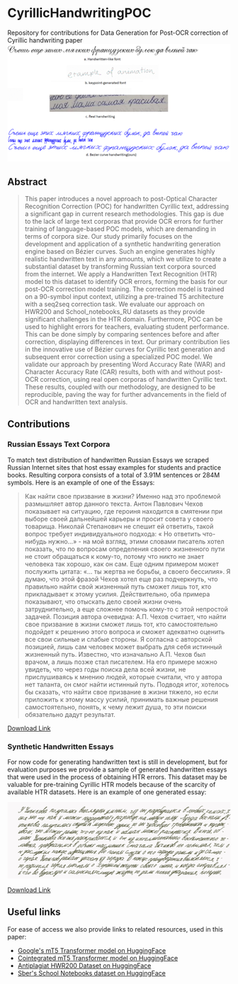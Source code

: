 # CyrillicHandwritingPOC
Repository for contributions for Data Generation for Post-OCR correction of Cyrillic handwriting paper
![Handwriting comparison](/images/handwriting_comparison.png)


## Abstract
>This paper introduces a novel approach to post-Optical Character Recognition Correction (POC) for handwritten Cyrillic text, addressing a significant gap in current research methodologies. This gap is due to the lack of large text corporas that provide OCR errors for further training of language-based POC models, which are demanding in terms of corpora size. Our study primarily focuses on the development and application of a synthetic handwriting generation engine based on Bézier curves. Such an engine generates highly realistic handwritten text in any amounts, which we utilize to create a substantial dataset by transforming Russian text corpora sourced from the internet. We apply a Handwritten Text Recognition (HTR) model to this dataset to identify OCR errors, forming the basis for our post-OCR correction model training. The correction model is trained on a 90-symbol input context, utilizing a pre-trained T5 architecture with a seq2seq correction task. We evaluate our approach on HWR200 and School_notebooks_RU datasets as they provide significant challenges in the HTR domain. Furthermore, POC can be used to highlight errors for teachers, evaluating student performance. This can be done simply by comparing sentences before and after correction, displaying differences in text. Our primary contribution lies in the innovative use of Bézier curves for Cyrillic text generation and subsequent error correction using a specialized POC model. We validate our approach by presenting Word Accuracy Rate (WAR) and Character Accuracy Rate (CAR) results, both with and without post-OCR correction, using real open corporas of handwritten Cyrillic text. These results, coupled with our methodology, are designed to be reproducible, paving the way for further advancements in the field of OCR and handwritten text analysis.

## Contributions

### Russian Essays Text Corpora
To match text distribution of handwritten Russian Essays we scraped Russian Internet sites that host essay examples for students and practice books. Resulting corpora consists of a total of 3.91M sentences or 284M symbols. Here is an example of one of the Essays:
>Как найти свое призвание в жизни? Именно над это проблемой размышляет автор данного текста. Антон Павлович Чехов показывает на ситуацию, где героиня находится в смятении при выборе своей дальнейшей карьеры и просит совета у своего товарища. Николай Степанович не спешит ей ответить, такой вопрос требует индивидуального подхода: « Но ответить что-нибудь нужно…» - на мой взгляд, этими словами писатель хотел показать, что по вопросам определения своего жизненного пути не стоит обращаться к кому-то, потому что никто не знает человека так хорошо, как он сам. Еще одним примером может послужить цитата: «… ты жертва не борьбы, а своего бессилия». Я думаю, что этой фразой Чехов хотел еще раз подчеркнуть, что правильно найти свой жизненный путь сможет лишь тот, кто прикладывает к этому усилия. Действительно, оба примера показывают, что отыскать дело своей жизни очень затруднительно, а еще сложнее помочь кому-то с этой непростой задачей. Позиция автора очевидна: А.П. Чехов считает, что найти свое призвание в жизни сможет лишь тот, кто самостоятельно подойдет к решению этого вопроса и сможет адекватно оценить все свои сильные и слабые стороны. Я согласна с авторской позицией, лишь сам человек может выбрать для себя истинный жизненный путь. Известно, что изначально А.П. Чехов был врачом, а лишь позже стал писателем. На его примере можно увидеть, что через годы поиска дела всей жизни, не прислушиваясь к мнению людей, которые считали, что у автора нет таланта, он смог найти истинный путь. Подводя итог, хотелось бы сказать, что найти свое призвание в жизни тяжело, но если приложить к этому массу усилий, принимать важные решения самостоятельно, понять, к чему лежит душа, то эти поиски обязательно дадут результат.
> 
[Download Link](https://drive.google.com/file/d/1mvnmxerks8kd6Bggj6opkuRZ5BW8cv1n/view?usp=sharing)

### Synthetic Handwritten Essays
For now code for generating handwritten text is still in development, but for evaluation purposes we provide a sample of generated handwritten essays that were used in the process of obtaining HTR errors. This dataset may be valuable for pre-training Cyrillic HTR models because of the scarcity of available HTR datasets. Here is an example of one generated essay:  

![Synthetic example](/images/4896.jpg)  

[Download Link](https://drive.google.com/file/d/1AVBArs2loq94zj6YM65kpjaznOodS_Ys/view?usp=sharing)

## Useful links
For ease of access we also provide links to related resources, used in this paper:

* [Google's mT5 Transformer model on HuggingFace](https://huggingface.co/google/mt5-base)  
* [Cointegrated mT5 Transformer model on HuggingFace](https://huggingface.co/cointegrated/rut5-base-multitask)  
* [Antiplagiat HWR200 Dataset on HuggingFace](https://huggingface.co/datasets/AntiplagiatCompany/HWR200)  
* [Sber's School Notebooks dataset on HuggingFace](https://huggingface.co/datasets/ai-forever/school_notebooks_RU)  

